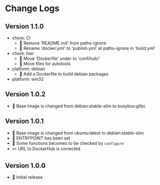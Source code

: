# Change Logs

## Version 1.1.0

- chore: CI
  - :green_heart: Remove 'README.md' from paths-ignore
  - :green_heart: Rename 'docker.yml' to 'publish.yml' at paths-ignore in 'build.yml'
- chore: hier
  - :truck: Move 'Dockerfile' under to 'conf/hub/'
  - :truck: Move files for autotools
- platform: debian
  - :penguin: Add a Dockerfile to build debian packages
- platform: win32

## Version 1.0.2

- :whale: Base image is changed from debian:stable-slim to busybox:glibc

## Version 1.0.1

- :whale: Base image is changed from ubuntu:latest to debian:stable-slim
- :whale: ENTRYPOINT has been set
- :wrench: Some functions becomes to be checked by `configure`
- :pencil2: URL to DockerHub is corrected

## Version 1.0.0

- :tada: Initial release
